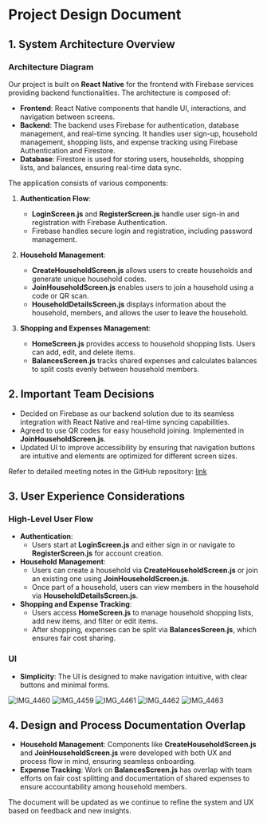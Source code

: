 # Project Design Document

## 1. System Architecture Overview

### Architecture Diagram


Our project is built on **React Native** for the frontend with Firebase services providing backend functionalities. The architecture is composed of:

- **Frontend**: React Native components that handle UI, interactions, and navigation between screens.
- **Backend**: The backend uses Firebase for authentication, database management, and real-time syncing. It handles user sign-up, household management, shopping lists, and expense tracking using Firebase Authentication and Firestore.
- **Database**: Firestore is used for storing users, households, shopping lists, and balances, ensuring real-time data sync.



The application consists of various components:
1. **Authentication Flow**:
   - **LoginScreen.js** and **RegisterScreen.js** handle user sign-in and registration with Firebase Authentication.
   - Firebase handles secure login and registration, including password management.
  
2. **Household Management**:
   - **CreateHouseholdScreen.js** allows users to create households and generate unique household codes.
   - **JoinHouseholdScreen.js** enables users to join a household using a code or QR scan.
   - **HouseholdDetailsScreen.js** displays information about the household, members, and allows the user to leave the household.

3. **Shopping and Expenses Management**:
   - **HomeScreen.js** provides access to household shopping lists. Users can add, edit, and delete items.
   - **BalancesScreen.js** tracks shared expenses and calculates balances to split costs evenly between household members.

## 2. Important Team Decisions

- Decided on Firebase as our backend solution due to its seamless integration with React Native and real-time syncing capabilities.
- Agreed to use QR codes for easy household joining. Implemented in **JoinHouseholdScreen.js**.
- Updated UI to improve accessibility by ensuring that navigation buttons are intuitive and elements are optimized for different screen sizes.

Refer to detailed meeting notes in the GitHub repository: [
link](https://github.com/ucsb-cs184-f24/team09-Shopping/tree/main/team)
## 3. User Experience Considerations

### High-Level User Flow
- **Authentication**:
  - Users start at **LoginScreen.js** and either sign in or navigate to **RegisterScreen.js** for account creation.
- **Household Management**:
  - Users can create a household via **CreateHouseholdScreen.js** or join an existing one using **JoinHouseholdScreen.js**.
  - Once part of a household, users can view members in the household via **HouseholdDetailsScreen.js**.
- **Shopping and Expense Tracking**:
  - Users access **HomeScreen.js** to manage household shopping lists, add new items, and filter or edit items.
  - After shopping, expenses can be split via **BalancesScreen.js**, which ensures fair cost sharing.

### UI
- **Simplicity**: The UI is designed to make navigation intuitive, with clear buttons and minimal forms.

![IMG_4460](https://github.com/user-attachments/assets/3676b88f-1d72-4a63-9c90-3c13610627cc)
![IMG_4459](https://github.com/user-attachments/assets/1d1f51e5-1fe6-4078-acb9-3d5e7d92484d)
![IMG_4461](https://github.com/user-attachments/assets/0b702f1d-d130-411d-983b-5bd73b0b53ee)
![IMG_4462](https://github.com/user-attachments/assets/8d0fe836-3667-4f13-851f-a8f4391b6ee3)
![IMG_4463](https://github.com/user-attachments/assets/a0f0db74-ae45-4d3a-bb28-2d2c288d3cab)




## 4. Design and Process Documentation Overlap

- **Household Management**: Components like **CreateHouseholdScreen.js** and **JoinHouseholdScreen.js** were developed with both UX and process flow in mind, ensuring seamless onboarding.
- **Expense Tracking**: Work on **BalancesScreen.js** has overlap with team efforts on fair cost splitting and documentation of shared expenses to ensure accountability among household members.

The document will be updated as we continue to refine the system and UX based on feedback and new insights.

